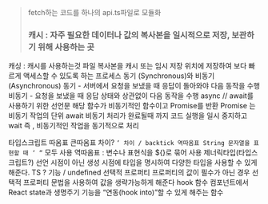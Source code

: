 > fetch하는 코드를 하나의 api.ts파일로 모듈화
> ### 캐시 : 자주 필요한 데이터나 값의 복사본을 일시적으로 저장, 보관하기 위해 사용하는 곳 
캐싱 : 캐시를 사용하는것
파일 복사본을 캐시 또는 임시 저장 위치에 저장하여 보다 빠르게 액세스할 수 있도록 하는 프로세스
동기 (Synchronous)와 비동기(Asynchronous)
동기 - 서버에서 요청을 보냈을 때 응답이 돌아와야 다음 동작을 수행
비동기 - 요청을 보냈을 때 응답 상태와 상관없이 다음 동작을 수행
async // await를 사용하기 위한 선언문
해당 함수가 비동기적인 함수이고 Promise를 반환
Promise 는 비동기 작업의 단위
await 
비동기 처리가 완료될때 까지 코드 실행을 일시 중지하고 wait
즉 , 비동기적인 작업을 동기적으로 처리

타입스크립트 따옴표 큰따옴표 차이?
` ‘ 차이 / backtick 역따옴표
String 문자열을 표현할 때 ‘ “ ` 모두 사용
역따옴표 : 변수나 표현식을 ${}로 묶어 사용
제너릭타입(타입스크립트?)
선언 시점이 아닌 생성 시점에 타입을 명시하여 다양한 타입을 사용할 수 있게해준다.
TS ? 기능 / undefined
선택적 프로퍼티
프로퍼티의 값이 필수가 아닌 경우 선택적 프로퍼티 문법을 사용하여 값을 생략가능하게 해준다
hook
함수 컴포넌트에서 React state과 생명주기 기능을 “연동(hook into)”할 수 있게 해주는 함수
